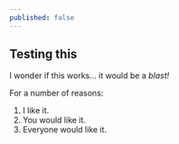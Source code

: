 ```yaml
---
published: false
---
```

## Testing this

I wonder if this works... it would be a _blast!_

For a number of reasons:
1. I like it.
2. You would like it.
3. Everyone would like it.
